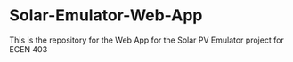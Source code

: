 # Solar-Emulator-Web-App
This is the repository for the Web App for the Solar PV Emulator project for ECEN 403
